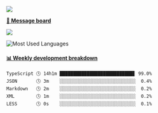[![](https://count.getloli.com/get/@SmaIIstars.github.readme)](https://count.getloli.com/)


[**💬 Message board**](https://chat.getloli.com/room/@SmaIIstars.github)

[![](https://chat.getloli.com/room/@SmaIIstars.github/svg?width=600&height=100&limit=20&theme=light&fontSize=14)](https://chat.getloli.com/room/@SmaIIstars.github)


![Most Used Languages](https://github-readme-stats.vercel.app/api/top-langs/?username=SmaIIstars&theme=dark&layout=compact)

<!-- waka-box start -->
#### <a href="https://gist.github.com/e31f5e1b7a15ee54e2fc8fca68aa5e2b" target="_blank">📊 Weekly development breakdown</a>
```text
TypeScript 🕓 14h1m ███████████████████████████▋ 99.0%
JSON       🕓 3m    ░░░░░░░░░░░░░░░░░░░░░░░░░░░░  0.4%
Markdown   🕓 2m    ░░░░░░░░░░░░░░░░░░░░░░░░░░░░  0.2%
XML        🕓 1m    ░░░░░░░░░░░░░░░░░░░░░░░░░░░░  0.2%
LESS       🕓 0s    ░░░░░░░░░░░░░░░░░░░░░░░░░░░░  0.1%
```
<!-- Powered by https://github.com/YouEclipse/waka-box-go . -->
<!-- waka-box end -->
